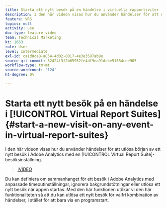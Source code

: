 ```yaml
---
title: Starta ett nytt besök på en händelse i virtuella rapportsviter
description: I den här videon visas hur du använder händelser för att utlösa början av ett nytt besök i Adobe Analytics med en Virtual Report Suites inställningar för besök.
feature: VRS
topics: null
activity: use
doc-type: feature video
team: Technical Marketing
kt: 1663
role: User
level: Intermediate
exl-id: ca1d8ca8-a854-4d02-8017-4e3e3587ab9e
source-git-commit: 32424f3f2b05952fe4df9ea91dcbe51684cee905
workflow-type: tm+mt
source-wordcount: '124'
ht-degree: 0%

---
```


# Starta ett nytt besök på en händelse i [!UICONTROL Virtual Report Suites] {#start-a-new-visit-on-any-event-in-virtual-report-suites}

I den här videon visas hur du använder händelser för att utlösa början av ett nytt besök i Adobe Analytics med en [!UICONTROL Virtual Report Suite]-besöksinställning.

>[!VIDEO](https://video.tv.adobe.com/v/23129/?quality=12)

Du kan definiera om sammanhanget för ett besök i Adobe Analytics med anpassade timeoutinställningar, ignorera bakgrundstötningar eller utlösa ett nytt besök när appen startas. Med den här funktionen utökar vi den här funktionaliteten så att du kan utlösa ett nytt besök för valfri kombination av händelser, i stället för att bara via en programstart.
